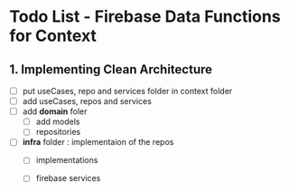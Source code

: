 # Todo List - Firebase Data Functions for Context

## 1. Implementing Clean Architecture
- [ ] put useCases, repo and services folder in context folder 
- [ ] add useCases, repos and services
- [ ] add **domain** foler 
  - [ ] add models
  - [ ] repositories
- [ ] **infra** folder : implementaion of the repos
  - [ ] implementations
  - [ ] firebase services 

